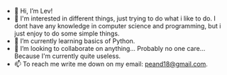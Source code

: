 - 👋 Hi, I’m Lev!
- 👀 I'm interested in different things, just trying to do what i like to do. 
I dont have any knowledge in computer science and programming, but i just enjoy to do some simple things.
- 🌱 I’m currently learning basics of Python.
- 💞️ I’m looking to collaborate on anything... Probably no one care... Because I'm currently quite useless.
- 📫 To reach me write me down on my email: peand18@gmail.com.

<!---
LevDolgikh/LevDolgikh is a ✨ special ✨ repository because its `README.md` (this file) appears on your GitHub profile.
You can click the Preview link to take a look at your changes.
--->
